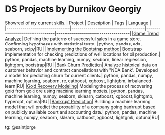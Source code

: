 # DS Projects by Durnikov Georgiy

Showreel of my current skills.
| Project   |  Description | Tags  |  Language  |  
|--------------------------------|-------------------------------------|--------------------------------|-------------------------------------|
|[Game Trend Analyze](https://github.com/ooohmygosha/DS_Projects_by_DurnikovG/tree/main/Game_Trends_Analyze)| Defining the patterns of successful sales in a game store. Confirming hypotheses with statistical tests. | python, pandas, eda, seaborn, scipy|RU| 
|[Implementing the Bootstrap method](https://github.com/ooohmygosha/DS_Projects_by_DurnikovG/blob/main/Simple_Bootstrap/README.md)| Bootstrap implementation for checking predictions of well locations for oil production.| python, pandas, machine learning, numpy, seaborn, linear regression, lightgbm, bootstrap|RU|
|[Bank Churn Prediction](https://github.com/ooohmygosha/DS_Projects_by_DurnikovG/tree/main/Bank_Churn_Prediction)| Analyze historical data on customer behavior and contract cancellations with "NDA Bank". Developed a model for predicting churn for current clients.| python, pandas, numpy, machine learning, seaborn, re, catboost, xgboost, lightgbm, imbalanced-learn|RU| 
|[Gold Recovery Modeling](https://github.com/ooohmygosha/DS_Projects_by_DurnikovG/tree/main/Gold_Recovery_Modeling)| Modeling the process of recovering gold from gold ore using machine learning models.| python, pandas, machine learning, numpy, seaborn, sklearn, catboost, xgboost, lightgmb, hyperopt, optuna|RU|
|[Bankrupt Prediction](https://github.com/ooohmygosha/DS_Projects_by_DurnikovG/tree/main/Bankrupt_Prediction)| Building a machine learning model that will predict the probability of a company going bankrupt based on publicly available court and accounting data.| python, pandas, machine learning, numpy, seaborn, sklearn, catboost, xgboost, lightgmb, optuna|RU| 

tg: @saintjorge
